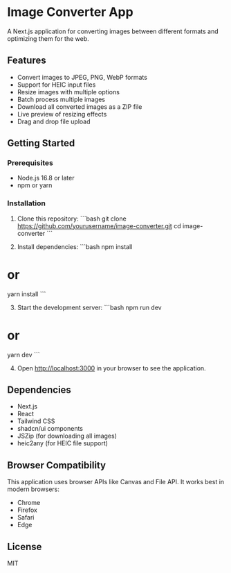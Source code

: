 # Image Converter App

A Next.js application for converting images between different formats and optimizing them for the web.

## Features

- Convert images to JPEG, PNG, WebP formats
- Support for HEIC input files
- Resize images with multiple options
- Batch process multiple images
- Download all converted images as a ZIP file
- Live preview of resizing effects
- Drag and drop file upload

## Getting Started

### Prerequisites

- Node.js 16.8 or later
- npm or yarn

### Installation

1. Clone this repository:
\`\`\`bash
git clone https://github.com/yourusername/image-converter.git
cd image-converter
\`\`\`

2. Install dependencies:
\`\`\`bash
npm install
# or
yarn install
\`\`\`

3. Start the development server:
\`\`\`bash
npm run dev
# or
yarn dev
\`\`\`

4. Open [http://localhost:3000](http://localhost:3000) in your browser to see the application.

## Dependencies

- Next.js
- React
- Tailwind CSS
- shadcn/ui components
- JSZip (for downloading all images)
- heic2any (for HEIC file support)

## Browser Compatibility

This application uses browser APIs like Canvas and File API. It works best in modern browsers:
- Chrome
- Firefox
- Safari
- Edge

## License

MIT

